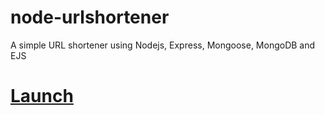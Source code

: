 # node-urlshortener
A simple URL shortener using Nodejs, Express, Mongoose, MongoDB and EJS
<br>
# [Launch](https://node-urlshortener.herokuapp.com/)
